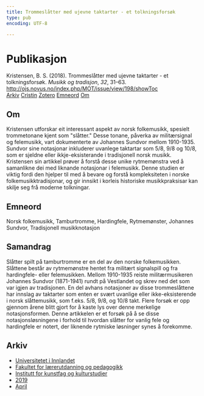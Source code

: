 ```yaml
---
title: Trommeslåtter med ujevne taktarter - et tolkningsforsøk
type: pub
encoding: UTF-8

---
```

<h1>Publikasjon</h1>
<article id="csl-bib-container-PZW8RJ43" class="csl-bib-container">
  <div class="csl-bib-body"> <div class="csl-entry">Kristensen, B. S. (2018). Trommeslåtter med ujevne taktarter - et tolkningsforsøk. <i>Musikk og tradisjon</i>, <i>32</i>, 31–63. <a href="http://ojs.novus.no/index.php/MOT/issue/view/198/showToc">http://ojs.novus.no/index.php/MOT/issue/view/198/showToc</a></div> </div>
  <div class="csl-bib-buttons">
    <a href="#taxonomy-article-PZW8RJ43" alt="archive" class="csl-bib-button">Arkiv</a>
    <a href="https://app.cristin.no/results/show.jsf?id=1691330" alt="Cristin" class="csl-bib-button">Cristin</a>
    <a href="http://zotero.org/groups/5881554/items/PZW8RJ43" alt="Zotero" class="csl-bib-button">Zotero</a>
    <a href="#keywords-article-PZW8RJ43" alt="keywords" class="csl-bib-button">Emneord</a>
    <a href="#about-article-PZW8RJ43" alt="about_pub" class="csl-bib-button">Om</a>
  </div>
  <div id="csl-bib-meta-container-PZW8RJ43"></div>
</article>
<div id="csl-bib-meta-PZW8RJ43" class="csl-bib-meta">
  <article id="about-article-PZW8RJ43" class="about_pub-article">
    <h1>Om</h1>
    Kristensen utforskar eit interessant aspekt av norsk folkemusikk, spesielt trommetonane kjent som "slåtter." Desse tonane, påverka av militærsignal og felemusikk, vart dokumenterte av Johannes Sundvor mellom 1910-1935. Sundvor sine notasjonar inkluderer uvanlege taktartar som 5/8, 9/8 og 10/8, som er sjeldne eller ikkje-eksisterande i tradisjonell norsk musikk. Kristensen sin artikkel prøver å forstå desse unike rytmemønstra ved å samanlikne dei med liknande notasjonar i felemusikk. Denne studien er viktig fordi den hjelper til med å bevare og forstå kompleksiteten i norske folkemusikktradisjonar, og gir innsikt i korleis historiske musikkpraksisar kan skilje seg frå moderne tolkningar.
  </article>
  <article id="keywords-article-PZW8RJ43" class="keywords-article">
    <h1>Emneord</h1>
    Norsk folkemusikk, Tamburtromme, Hardingfele, Rytmemønster, Johannes Sundvor, Tradisjonell musikknotasjon
  </article>
  <article id="abstract-article-PZW8RJ43" class="abstract-article">
    <h1>Samandrag</h1>
    Slåtter spilt på tamburtromme er en del av den norske folkemusikken. Slåttene består av rytmemønstre hentet fra militært signalspill og fra hardingfele- eller felemusikken. Mellom 1910-1935 reiste militærmusikeren Johannes Sundvor (1871-1941) rundt på Vestlandet og skrev ned det som var igjen av tradisjonen. En del avhans notasjoner av disse trommeslåttene har innslag av taktarter som enten er svært uvanlige eller ikke-eksisterende i norsk slåttemusikk, som f.eks. 5/8, 9/8, og 10/8 takt. Flere forsøk er opp gjennom årene blitt gjort for å kaste lys over denne merkelige notasjonsformen. Denne artikkelen er et forsøk på å se disse notasjonsløsningene i forhold til hvordan slåtter for  vanlig fele og hardingfele er notert, der liknende rytmiske løsninger synes å forekomme.
  </article>
  <article id="taxonomy-article-PZW8RJ43" class="taxonomy-article">
    <h1>Arkiv</h1>
    <ul>
      <li><a href="{{< params subfolder >}}nn/archive/?key=3DCRN523">Universitetet i Innlandet</a></li>
      <li><a href="{{< params subfolder >}}nn/archive/?key=WYNZA47F">Fakultet for lærerutdanning og pedagogikk</a></li>
      <li><a href="{{< params subfolder >}}nn/archive/?key=VBB2T4VJ">Institutt for kunstfag og kulturstudier</a></li>
      <li><a href="{{< params subfolder >}}nn/archive/?key=N3YI5B9V">2019</a></li>
      <li><a href="{{< params subfolder >}}nn/archive/?key=YIFAP3G8">April</a></li>
    </ul>
  </article>
</div>
